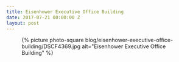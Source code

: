 ```yaml
---
title: Eisenhower Executive Office Building
date: 2017-07-21 00:00:00 Z
layout: post
---
```


<figure class="photo-square">
  {% picture photo-square blog/eisenhower-executive-office-building/DSCF4369.jpg alt="Eisenhower Executive Office Building" %}
</figure>
